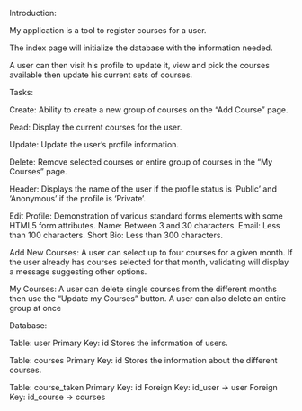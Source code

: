 Introduction:


My application is a tool to register courses for a user.

The index page will initialize the database with the information needed.

A user can then visit his profile to update it, view and pick the courses available then update his current sets of courses.

Tasks:

Create: Ability to create a new group of courses on the “Add Course” page.

Read: Display the current courses for the user.

Update: Update the user’s profile information.

Delete: Remove selected courses or entire group of courses in the “My Courses” page.


Header:
Displays the name of the user if the profile status is ‘Public’ and ‘Anonymous’ if the profile is ‘Private’.


Edit Profile:
Demonstration of various standard forms elements with some HTML5 form attributes.
Name: Between 3 and 30 characters.
Email: Less than 100 characters.
Short Bio: Less than 300 characters.


Add New Courses:
A user can select up to four courses for a given month. If the user already has courses selected for that month, validating will display a message suggesting other options.


My Courses:
A user can delete single courses from the different months then use the “Update my Courses” button.
A user can also delete an entire group at once



Database:

Table: user
Primary Key: id
Stores the information of users.


Table: courses
Primary Key: id
Stores the information about the different courses.


Table: course_taken
Primary Key: id
Foreign Key: id_user -> user
Foreign Key: id_course  -> courses
